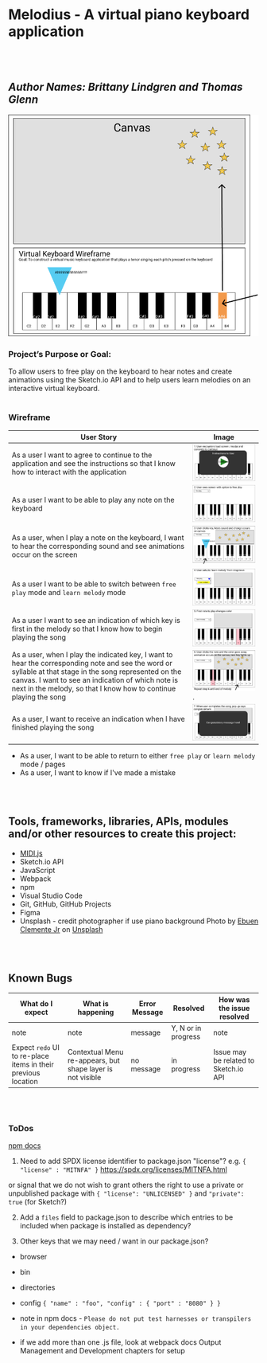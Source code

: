 # Melodius - A virtual piano keyboard application
<br/>
<br/>

## _Author Names: Brittany Lindgren and Thomas Glenn_

![Overview of Melodius App](src/img/KeyboardAppOverview.png)

### Project’s Purpose or Goal: 
To allow users to free play on the keyboard to hear notes and create animations using the Sketch.io API and to help users learn melodies on an interactive virtual keyboard.
<br/>
<br/>

### Wireframe
| User Story | Image |
|----------- | ----- |
|  As a user I want to agree to continue to the application and see the instructions so that I know how to interact with the application  |  ![Consent to continue modal](./src/img/userStoryContinue.png)  |
|  As a user I want to be able to play any note on the keyboard   |    ![Image Alt](./src/img/userStoryFreePlay1.png)     |
|  As a user, when I play a note on the keyboard, I want to hear the corresponding sound and see animations occur on the screen   |    ![Image Alt](./src/img/userStoryFreePlay2.png)     |
|  As a user I want to be able to switch between `free play` mode and `learn melody` mode  |    ![Image Alt](./src/img/userStoryLearnMel1.png)  |
|  As a user I want to see an indication of which key is first in the melody so that I know how to begin playing the song  |    ![Image Alt](./src/img/userStoryLearnMel2.png)     |
|  As a user, when I play the indicated key, I want to hear the corresponding note and see the word or syllable at that stage in the song represented on the canvas. I want to see an indication of which note is next in the melody, so that I know how to continue playing the song  |    ![Image Alt](./src/img/userStoryLearnMel3.png).      |
|  As a user, I want to receive an indication when I have finished playing the song  |    ![Image Alt](./src/img/userStoryLearnMel4.png)    |

- As a user, I want to be able to return to either `free play` or `learn melody` mode / pages
- As a user, I want to know if I've made a mistake      
<br/>
<br/>

## Tools, frameworks, libraries, APIs, modules and/or other resources to create this project:

* [MIDI.js](https://github.com/mudcube/MIDI.js/)
* Sketch.io API
* JavaScript
* Webpack
* npm
* Visual Studio Code
* Git, GitHub, GitHub Projects
* Figma
* Unsplash - credit photographer if use piano background
<span>Photo by <a href="https://unsplash.com/@ebuenclemente205?utm_source=unsplash&amp;utm_medium=referral&amp;utm_content=creditCopyText">Ebuen Clemente Jr</a> on <a href="https://unsplash.com/s/photos/piano?utm_source=unsplash&amp;utm_medium=referral&amp;utm_content=creditCopyText">Unsplash</a></span>
<br/>
<br/>

## Known Bugs
| What do I expect |  What is happening  | Error Message |  Resolved | How was the issue resolved  |
| ------- | ----- | ------ | ------- | ------- |
|  note  |  note  |  message  |  Y, N or in progress  |  note  |
| Expect `redo` UI to re-place items in their previous location | Contextual Menu re-appears, but shape layer is not visible | no message | in progress | Issue may be related to Sketch.io API | 
<br/>
<br/>


### ToDos
[npm docs](https://docs.npmjs.com/cli/v6/configuring-npm/package-json)

1. Need to add SPDX license identifier to package.json "license"?
e.g. `{ "license" : "MITNFA" }`
https://spdx.org/licenses/MITNFA.html

  or signal that we do not wish to grant others the right to use a private or unpublished package with `{ "license": "UNLICENSED" }` and `"private": true` (for Sketch?)

2. Add a `files` field to package.json to describe which entries to be included when package is installed as dependency?

3. Other keys that we may need / want in our package.json?
- browser
- bin
- directories
- config 
`{ "name" : "foo", "config" : { "port" : "8080" } }`

- note in npm docs - `Please do not put test harnesses or transpilers in your dependencies object.`

- if we add more than one .js file, look at webpack docs Output Management and Development chapters for setup